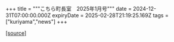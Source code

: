+++
title = """こちら町長室　2025年1月号"""
date = 2024-12-31T07:00:00.000Z
expiryDate = 2025-02-28T21:19:25.169Z
tags = ["kuriyama","news"]
+++


[[source]](https://www.town.kuriyama.hokkaido.jp/site/mayor/30273.html)
